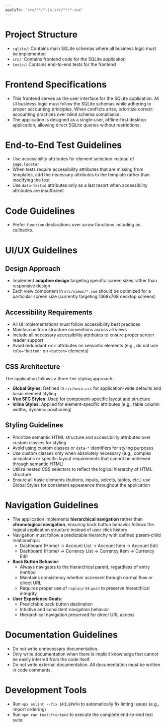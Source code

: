 ```yaml
---
applyTo: 'src/**/*.js,src/**/*.vue'
---
```


# Project Structure
- `sqlite/`: Contains main SQLite schemas where all business logic must be implemented
- `src/`: Contains frontend code for the SQLite application
- `tests/`: Contains end-to-end tests for the frontend

# Frontend Specifications
- This frontend serves as the user interface for the SQLite application. All UI business logic must follow the SQLite schemas while adhering to proper accounting principles. When conflicts arise, prioritize correct accounting practices over blind schema compliance.
- The application is designed as a single-user, offline-first desktop application, allowing direct SQLite queries without restrictions.

# End-to-End Test Guidelines
- Use accessibility attributes for element selection instead of `page.locator`
- When tests require accessibility attributes that are missing from templates, add the necessary attributes to the template rather than modifying the test
- Use `data-testid` attributes only as a last resort when accessibility attributes are insufficient

# Code Guidelines
- Prefer `function` declarations over arrow functions including as callbacks.

# UI/UX Guidelines

## Design Approach
- Implement **adaptive design** targeting specific screen sizes rather than responsive design
- Each view component in `src/views/*.vue` should be optimized for a particular screen size (currently targeting 1368x768 desktop screens)

## Accessibility Requirements
- All UI implementations must follow accessibility best practices
- Maintain uniform structure conventions across all views
- Include all necessary accessibility attributes to ensure proper screen reader support
- Avoid redundant `role` attributes on semantic elements (e.g., do not use `role="button"` on `<button>` elements)

## CSS Architecture
The application follows a three-tier styling approach:
- **Global Styles**: Defined in `src/main.css` for application-wide defaults and basic element styling
- **Vue SFC Styles**: Used for component-specific layout and structure
- **Inline Styles**: Applied for element-specific attributes (e.g., table column widths, dynamic positioning)

## Styling Guidelines
- Prioritize semantic HTML structure and accessibility attributes over custom classes for styling
- Avoid using custom classes or `data-*` identifiers for styling purposes
- Use custom classes only when absolutely necessary (e.g., complex animations or specific layout requirements that cannot be achieved through semantic HTML)
- Utilize nested CSS selectors to reflect the logical hierarchy of HTML structure
- Ensure all basic elements (buttons, inputs, selects, tables, etc.) use Global Styles for consistent appearance throughout the application

# Navigation Guidelines
- The application implements **hierarchical navigation** rather than **chronological navigation**, ensuring back button behavior follows the logical application structure instead of user click history
- Navigation must follow a predictable hierarchy with defined parent-child relationships:
  - Dashboard (Home) → Account List → Account Item → Account Edit
  - Dashboard (Home) → Currency List → Currency Item → Currency Edit
- **Back Button Behavior**:
  - Always navigates to the hierarchical parent, regardless of entry method
  - Maintains consistency whether accessed through normal flow or direct URL
  - Requires proper use of `replace` vs `push` to preserve hierarchical integrity
- **User Experience Goals**:
  - Predictable back button destination
  - Intuitive and consistent navigation behavior
  - Hierarchical navigation preserved for direct URL access

# Documentation Guidelines
- Do not write unnecessary documentation.
- Only write documentation when there is implicit knowledge that cannot be easily inferred from the code itself.
- Do not write external documentation. All documentation must be written in code comments.

# Development Tools
- Run `npx eslint --fix $FILEPATH` to automatically fix linting issues (e.g., import ordering)
- Run `npm run test:frontend` to execute the complete end-to-end test suite
